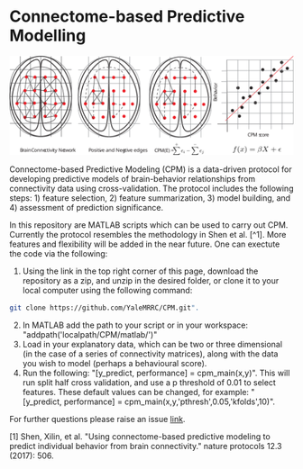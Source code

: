 # Connectome-based Predictive Modelling

<center>
<img src="/images/cpm.svg"/>
</center>


Connectome-based Predictive Modeling (CPM) is a data-driven protocol for developing predictive models of brain-behavior relationships from connectivity data using cross-validation. The protocol includes the following steps: 1) feature selection, 2) feature summarization, 3) model building, and 4) assessment of prediction significance.

In this repository are MATLAB scripts which can be used to carry out CPM. Currently the protocol resembles the methodology in Shen et al. [^1]. More features and flexibility will be added in the near future. One can exectute the code via the following:
1. Using the link in the top right corner of this page, download the repository as a zip, and unzip in the desired folder, or clone it to your local computer using the following command: 
```bash
git clone https://github.com/YaleMRRC/CPM.git".
``` 
2. In MATLAB add the path to your script or in your workspace: "addpath('localpath/CPM/matlab/')"
3. Load in your explanatory data, which can be two or three dimensional (in the case of a series of connectivity matrices), along with the data you wish to model (perhaps a behavioural score).
4. Run the following: "[y_predict, performance] = cpm_main(x,y)". This will run split half cross validation, and use a p threshold of 0.01 to select features. These default values can be changed, for example: "[y_predict, performance] = cpm_main(x,y,'pthresh',0.05,'kfolds',10)".

For further questions please raise an issue [link](https://github.com/YaleMRRC/CPM/issues "here").

[1] Shen, Xilin, et al. "Using connectome-based predictive modeling to predict individual behavior from brain connectivity." nature protocols 12.3 (2017): 506.
